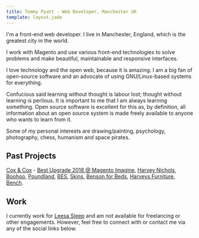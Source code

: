 ```yaml
---
title: Tommy Pyatt - Web Developer, Manchester UK
template: layout.jade
---
```


I'm a front-end web developer. I live in Manchester, England, which is the greatest city in the world.

I work with Magento and use various front-end technologies to solve problems and make beautiful, maintainable and responsive interfaces.

I love technology and the open web, because it is amazing. I am a big fan of open-source software and an advocate of using GNU/Linux-based systems for everything.

Confucious said learning without thought is labour lost; thought without learning is perilous. It is important to me that I am always learning something. Open source software is excellent for this as, by definition, all information about an open source system is made freely available to anyone who wants to learn from it.

Some of my personal interests are drawing/painting, psychology, photography, chess, humanism and space pirates.

## Past Projects

<a href="http://www.coxandcox.co.uk/" target="_blank">Cox & Cox</a> - <a href="https://magento.com/customers/cox-cox" target="_blank">Best Upgrade 2018 @ Magento Imagine</a>, <a href="http://www.harveynichols.com/" target="_blank">Harvey Nichols</a>, <a href="http://www.boohoo.com/" target="_blank">Boohoo</a>, <a href="https://www.poundland.co.uk/" target="_blank">Poundland</a>, <a href="https://www.bes.co.uk/" target="_blank">BES</a>, <a href="https://www.skins.net/uk/" target="_blank">Skins</a>, <a href="http://www.bensonsforbeds.co.uk/" target="_blank">Benson for Beds</a>, <a href="http://www.harveysfurniture.co.uk/" target="_blank">Harveys Furniture</a>, <a href="https://www.bench.co.uk/" target="_blank">Bench</a>.

## Work

I currently work for <a href="https://www.leesa.com/" target="_blank">Leesa Sleep</a> and am not available for freelancing or other engagements. However, feel free to connect with or contact me via any of the social links below.

